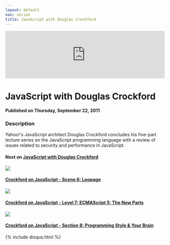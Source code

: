 ```yaml
---
layout: default
nav: series
title: JavaScript with Douglas Crockford
---
```


<div class="container">
    <div class="row mt grid">
        <div class="mt"></div>
        <div class="row" style="margin-bottom: 20px;">
            <div class="col-sm-push-1 col-sm-10 col-md-push-2 col-md-8">
                <div class="video-container">
                    <iframe width="100%" src="https://www.youtube.com/embed/47Ceot8yqeI" frameborder="0" allowfullscreen></iframe>
                </div>
            </div>
            <div class="clearfix"></div>
            <div class="col-md-8">
                <h1>JavaScript with Douglas Crockford</h1>
                <h4>Published on Thursday, September 22, 2011</h4>
                <h3>Description</h3>
                <p>Yahoo!'s JavaScript architect Douglas Crockford concludes his five-part lecture series on the JavaScript programming language with a review of issues related to security and performance in JavaScript.</p>
            </div>
            <div class="col-md-4">
                <h4>Next on <a href="/series/javascript-with-douglas-crockford">JavaScript with Douglas Crockford</a></h4><div class="row" style="margin-bottom: 20px">
            <div class="col-md-6">
                <a href="/series/javascript-with-douglas-crockford/crockford-on-javascript-scene-6-loopage">
                    <img src="/img/blank.gif" data-echo="https://i.ytimg.com/vi/QgwSUtYSUqA/hqdefault.jpg" class="img-responsive" />
                </a>
            </div>
            <div class="col-md-6">
                <h4>
                    <a href="/series/javascript-with-douglas-crockford/crockford-on-javascript-scene-6-loopage">Crockford on JavaScript - Scene 6: Loopage</a>
                </h4>
            </div>
        </div><div class="row" style="margin-bottom: 20px">
            <div class="col-md-6">
                <a href="/series/javascript-with-douglas-crockford/crockford-on-javascript-level-7-ecmascript-5-the-new-parts">
                    <img src="/img/blank.gif" data-echo="https://i.ytimg.com/vi/UTEqr0IlFKY/hqdefault.jpg" class="img-responsive" />
                </a>
            </div>
            <div class="col-md-6">
                <h4>
                    <a href="/series/javascript-with-douglas-crockford/crockford-on-javascript-level-7-ecmascript-5-the-new-parts">Crockford on JavaScript - Level 7: ECMAScript 5: The New Parts</a>
                </h4>
            </div>
        </div><div class="row" style="margin-bottom: 20px">
            <div class="col-md-6">
                <a href="/series/javascript-with-douglas-crockford/crockford-on-javascript-section-8-programming-style-your-brain">
                    <img src="/img/blank.gif" data-echo="https://i.ytimg.com/vi/taaEzHI9xyY/hqdefault.jpg" class="img-responsive" />
                </a>
            </div>
            <div class="col-md-6">
                <h4>
                    <a href="/series/javascript-with-douglas-crockford/crockford-on-javascript-section-8-programming-style-your-brain">Crockford on JavaScript - Section 8: Programming Style & Your Brain</a>
                </h4>
            </div>
        </div>
            </div>
            <div class="col-md-8">
                {% include disqus.html %}
            </div>
        </div>
    </div>
    <div class="row mt grid"></div>
</div>
